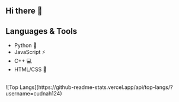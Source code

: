 ## Hi there 👋

## Languages & Tools
- Python 🐍
- JavaScript ⚡
- C++ 💻
- HTML/CSS 🎨
<br>
![Top Langs](https://github-readme-stats.vercel.app/api/top-langs/?username=cudnah124)
